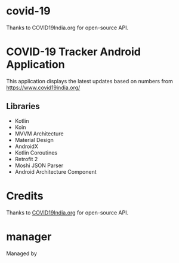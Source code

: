 # covid-19
 Thanks to COVID19India.org for open-source API.

# COVID-19 Tracker Android Application
This application displays the latest updates based on numbers from https://www.covid19india.org/

## Libraries
- Kotlin
- Koin
- MVVM Architecture
- Material Design
- AndroidX
- Kotlin Coroutines
- Retrofit 2
- Moshi JSON Parser 
- Android Architecture Component

# Credits
Thanks to [COVID19India.org](https://github.com/covid19india/api) for open-source API.

# manager
Managed by 




